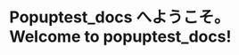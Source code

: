 # <a name="welcome-to-popuptest_docs"></a><span data-ttu-id="1d386-101">Popuptest_docs へようこそ。</span><span class="sxs-lookup"><span data-stu-id="1d386-101">Welcome to popuptest_docs!</span></span>